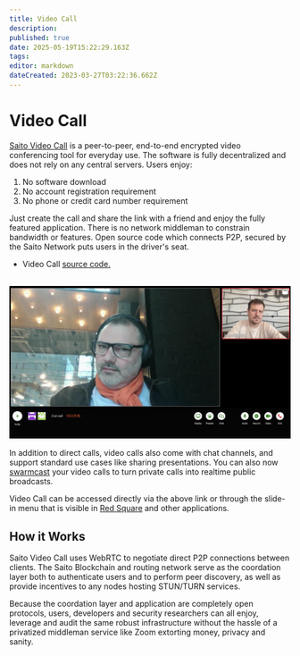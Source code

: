 ```yaml
---
title: Video Call
description: 
published: true
date: 2025-05-19T15:22:29.163Z
tags: 
editor: markdown
dateCreated: 2023-03-27T03:22:36.662Z
---
```


# Video Call

[Saito Video Call](https://saito.io/videocall/) is a peer-to-peer, end-to-end encrypted video conferencing tool for everyday use. The software is fully decentralized and does not rely on any central servers. Users enjoy:
1. No software download
2. No account registration requirement
3. No phone or credit card number requirement

Just create the call and share the link with a friend and enjoy the fully featured application. There is no network middleman to constrain bandwidth or features. Open source code which connects P2P, secured by the Saito Network puts users in the driver's seat.

- Video Call [source code.](https://github.com/SaitoTech/saito-lite-rust/tree/master/mods/videocall)

<br>
  
<img src="/saito-talk.jpg" style="maxwidth: 600px;">

In addition to direct calls, video calls also come with chat channels, and support standard use cases like sharing presentations. You can also now [swarmcast](/tech/applications/swarmcast) your video calls to turn private calls into realtime public broadcasts.

Video Call can be accessed directly via the above link or through the slide-in menu that is visible in [Red Square](https://saito.io/redsquare/) and other applications.

## How it Works

Saito Video Call uses WebRTC to negotiate direct P2P connections between clients. The Saito Blockchain and routing network serve as the coordation layer both to authenticate users and to perform peer discovery, as well as provide incentives to any nodes hosting STUN/TURN services.

Because the coordation layer and application are completely open protocols, users, developers and security researchers can all enjoy, leverage and audit the same robust infrastructure without the hassle of a privatized middleman service like Zoom extorting money, privacy and sanity.

<!--
<br>
<div style="display: flex; justify-content: center;">
    <img src="/howtosaitocall.gif" width="400" alt="Use hamburger menu then Saito Call button to use the app">
</div>
-->